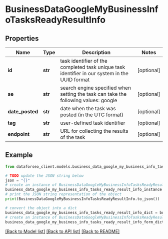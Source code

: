 # BusinessDataGoogleMyBusinessInfoTasksReadyResultInfo


## Properties

Name | Type | Description | Notes
------------ | ------------- | ------------- | -------------
**id** | **str** | task identifier of the completed task unique task identifier in our system in the UUID format | [optional] 
**se** | **str** | search engine specified when setting the task can take the following values: google | [optional] 
**date_posted** | **str** | date when the task was posted (in the UTC format) | [optional] 
**tag** | **str** | user-defined task identifier | [optional] 
**endpoint** | **str** | URL for collecting the results of the task | [optional] 

## Example

```python
from dataforseo_client.models.business_data_google_my_business_info_tasks_ready_result_info import BusinessDataGoogleMyBusinessInfoTasksReadyResultInfo

# TODO update the JSON string below
json = "{}"
# create an instance of BusinessDataGoogleMyBusinessInfoTasksReadyResultInfo from a JSON string
business_data_google_my_business_info_tasks_ready_result_info_instance = BusinessDataGoogleMyBusinessInfoTasksReadyResultInfo.from_json(json)
# print the JSON string representation of the object
print(BusinessDataGoogleMyBusinessInfoTasksReadyResultInfo.to_json())

# convert the object into a dict
business_data_google_my_business_info_tasks_ready_result_info_dict = business_data_google_my_business_info_tasks_ready_result_info_instance.to_dict()
# create an instance of BusinessDataGoogleMyBusinessInfoTasksReadyResultInfo from a dict
business_data_google_my_business_info_tasks_ready_result_info_form_dict = business_data_google_my_business_info_tasks_ready_result_info.from_dict(business_data_google_my_business_info_tasks_ready_result_info_dict)
```
[[Back to Model list]](../README.md#documentation-for-models) [[Back to API list]](../README.md#documentation-for-api-endpoints) [[Back to README]](../README.md)


